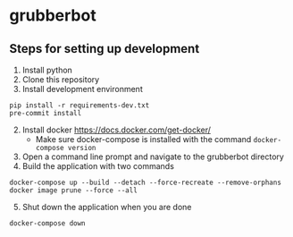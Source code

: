 # grubberbot
## Steps for setting up development
1. Install python
2. Clone this repository
3. Install development environment
```
pip install -r requirements-dev.txt
pre-commit install
```
2. Install docker https://docs.docker.com/get-docker/
   - Make sure docker-compose is installed with the command `docker-compose version`
3. Open a command line prompt and navigate to the grubberbot directory
4. Build the application with two commands
```
docker-compose up --build --detach --force-recreate --remove-orphans
docker image prune --force --all
```
5. Shut down the application when you are done
```
docker-compose down
```
